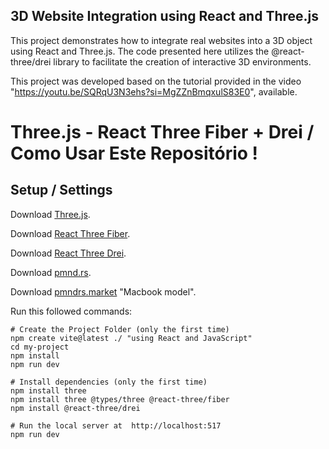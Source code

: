 
## 3D Website Integration using React and Three.js

This project demonstrates how to integrate real websites into a 3D object using React and Three.js. The code presented here utilizes the @react-three/drei library to facilitate the creation of interactive 3D environments.

This project was developed based on the tutorial provided in the video "https://youtu.be/SQRqU3N3ehs?si=MgZZnBmqxulS83E0", available.

# Three.js - React Three Fiber + Drei  / Como Usar Este Repositório !

## Setup / Settings

Download [Three.js](https://threejs.org/).

Download [React Three Fiber](https://docs.pmnd.rs/react-three-fiber/getting-started/introduction).

Download [React Three Drei](https://github.com/pmndrs/drei#readme).

Download [pmnd.rs](https://docs.pmnd.rs/).

Download [pmndrs.market](https://market.pmnd.rs/model/macbook) "Macbook model".

Run this followed commands:

``` terminal and powershell
# Create the Project Folder (only the first time)
npm create vite@latest ./ "using React and JavaScript"
cd my-project 
npm install
npm run dev

# Install dependencies (only the first time)
npm install three
npm install three @types/three @react-three/fiber
npm install @react-three/drei

# Run the local server at  http://localhost:517
npm run dev
